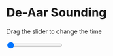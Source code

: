 <h1>De-Aar Sounding</h1>
<p>Drag the slider to change the time</p>

<div class="slidecontainer">
<input oninput='setImage(this)' class="slider" type="range" min="0" max="5" value="0" step="1" />
<img id='img'/>
</div>

<script>
var img = document.getElementById('img');
var img_array = ['/assets/images/skwt/skd_dea_wrfout_d01_2020-05-14_12:00:00.png',
'/assets/images/skwt/skd_dea_wrfout_d01_2020-05-14_18:00:00.png',
'/assets/images/skwt/skd_dea_wrfout_d01_2020-05-15_00:00:00.png',
'/assets/images/skwt/skd_dea_wrfout_d01_2020-05-15_06:00:00.png',
'/assets/images/skwt/skd_dea_wrfout_d01_2020-05-15_12:00:00.png',];
function setImage(obj)
{
        var value = obj.value;
        img.src = img_array[value];

}
</script>

